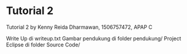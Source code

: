 # Tutorial 2
Tutorial 2 by Kenny Reida Dharmawan, 1506757472, APAP C

Write Up di writeup.txt
Gambar pendukung di folder pendukung/
Project Eclipse di folder Source Code/
